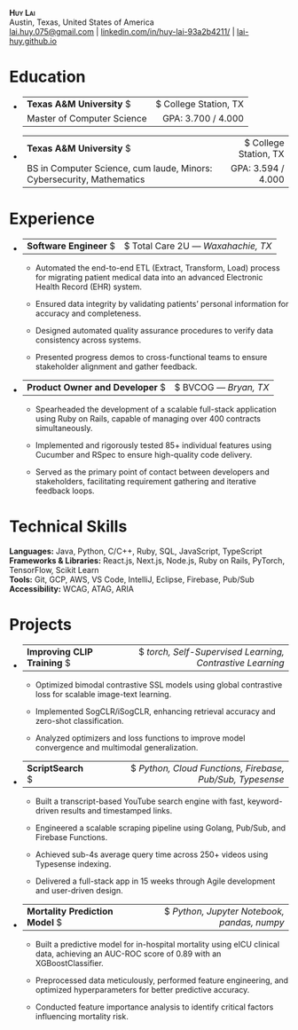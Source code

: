 <div class="center">

**<span class="smallcaps">Huy Lai</span>**  
Austin, Texas, United States of America  
[<u>lai.huy.075@gmail.com</u>](mailto:lai.huy.075@gmail.com) $|$
[<u>linkedin.com/in/huy-lai-93a2b4211/</u>](https://www.linkedin.com/in/huy-lai-93a2b4211/) $|$
[<u>lai-huy.github.io</u>](https://lai-huy.github.io)

</div>

# Education

- |                                                  |                      |
  |:-------------------------------------------------|---------------------:|
  | **Texas A&M University** $|$ College Station, TX | Aug. 2024 — May 2025 |
  | Master of Computer Science                       |   GPA: 3.700 / 4.000 |

- |                                                                       |                      |
  |:----------------------------------------------------------------------|---------------------:|
  | **Texas A&M University** $|$ College Station, TX                      | Aug. 2021 — May 2024 |
  | BS in Computer Science, cum laude, Minors: Cybersecurity, Mathematics |   GPA: 3.594 / 4.000 |

# Experience

- |                                                            |                       |
  |:-----------------------------------------------------------|----------------------:|
  | **Software Engineer** $|$ Total Care 2U *— Waxahachie, TX* | *Jul. 2024 — Present* |

  - 
    Automated the end-to-end ETL (Extract, Transform, Load) process for migrating patient medical data into an advanced Electronic Health Record (EHR) system.

  - 
    Ensured data integrity by validating patients’ personal information for accuracy and completeness.

  - 
    Designed automated quality assurance procedures to verify data consistency across systems.

  - 
    Presented progress demos to cross-functional teams to ensure stakeholder alignment and gather feedback.

- |                                                         |                         |
  |:--------------------------------------------------------|------------------------:|
  | **Product Owner and Developer** $|$ BVCOG *— Bryan, TX* | *Aug. 2023 — Dec. 2023* |

  - 
    Spearheaded the development of a scalable full-stack application using Ruby on Rails, capable of managing over 400 contracts simultaneously.

  - 
    Implemented and rigorously tested 85+ individual features using Cucumber and RSpec to ensure high-quality code delivery.

  - 
    Served as the primary point of contact between developers and stakeholders, facilitating requirement gathering and iterative feedback loops.

# Technical Skills

**Languages:** Java, Python, C/C++, Ruby, SQL, JavaScript, TypeScript  
**Frameworks & Libraries:** React.js, Next.js, Node.js, Ruby on Rails, PyTorch, TensorFlow, Scikit Learn  
**Tools:** Git, GCP, AWS, VS Code, IntelliJ, Eclipse, Firebase, Pub/Sub  
**Accessibility:** WCAG, ATAG, ARIA  

# Projects

- |                                                                                         |                      |
  |:----------------------------------------------------------------------------------------|---------------------:|
  | **Improving CLIP Training** $|$ *torch, Self-Supervised Learning, Contrastive Learning* | Aug. 2024 — Dec 2024 |

  - 
    Optimized bimodal contrastive SSL models using global contrastive loss for scalable image-text learning.

  - 
    Implemented SogCLR/iSogCLR, enhancing retrieval accuracy and zero-shot classification.

  - 
    Analyzed optimizers and loss functions to improve model convergence and multimodal generalization.

- |                                                                              |                      |
  |:-----------------------------------------------------------------------------|---------------------:|
  | **ScriptSearch** $|$ *Python, Cloud Functions, Firebase, Pub/Sub, Typesense* | Jan. 2024 — May 2024 |

  - 
    Built a transcript-based YouTube search engine with fast, keyword-driven results and timestamped links.

  - 
    Engineered a scalable scraping pipeline using Golang, Pub/Sub, and Firebase Functions.

  - 
    Achieved sub-4s average query time across 250+ videos using Typesense indexing.

  - 
    Delivered a full-stack app in 15 weeks through Agile development and user-driven design.

- |                                                                              |                      |
  |:-----------------------------------------------------------------------------|---------------------:|
  | **Mortality Prediction Model** $|$ *Python, Jupyter Notebook, pandas, numpy* | Jan. 2023 — May 2023 |

  - 
    Built a predictive model for in-hospital mortality using eICU clinical data, achieving an AUC-ROC score of $0.89$ with an XGBoostClassifier.

  - 
    Preprocessed data meticulously, performed feature engineering, and optimized hyperparameters for better predictive accuracy.

  - 
    Conducted feature importance analysis to identify critical factors influencing mortality risk.
